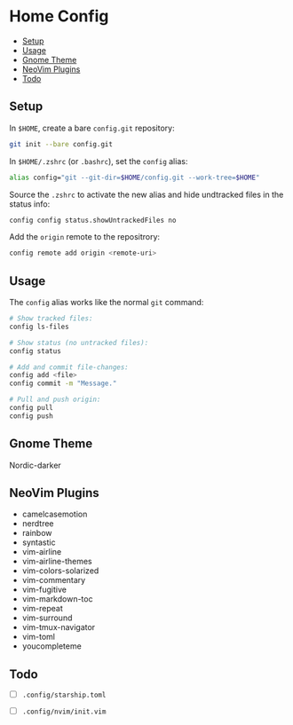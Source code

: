 # Home Config

<!-- vim-markdown-toc GitLab -->

* [Setup](#setup)
* [Usage](#usage)
* [Gnome Theme](#gnome-theme)
* [NeoVim Plugins](#neovim-plugins)
* [Todo](#todo)

<!-- vim-markdown-toc -->

## Setup

In `$HOME`, create a bare `config.git` repository:

```bash
git init --bare config.git
```

In `$HOME/.zshrc` (or `.bashrc`), set the `config` alias:

```bash
alias config="git --git-dir=$HOME/config.git --work-tree=$HOME"
```

Source the `.zshrc` to activate the new alias and
hide undtracked files in the status info:

```bash
config config status.showUntrackedFiles no
```

Add the `origin` remote to the repositrory:

```bash
config remote add origin <remote-uri>
```

## Usage

The `config` alias works like the normal `git` command:

```bash
# Show tracked files:
config ls-files

# Show status (no untracked files):
config status

# Add and commit file-changes:
config add <file>
config commit -m "Message."

# Pull and push origin:
config pull
config push
```

## Gnome Theme

Nordic-darker

## NeoVim Plugins

- camelcasemotion
- nerdtree
- rainbow
- syntastic
- vim-airline
- vim-airline-themes
- vim-colors-solarized
- vim-commentary
- vim-fugitive
- vim-markdown-toc
- vim-repeat
- vim-surround
- vim-tmux-navigator
- vim-toml
- youcompleteme

## Todo

- [ ] `.config/starship.toml`
- [ ] `.config/nvim/init.vim`

